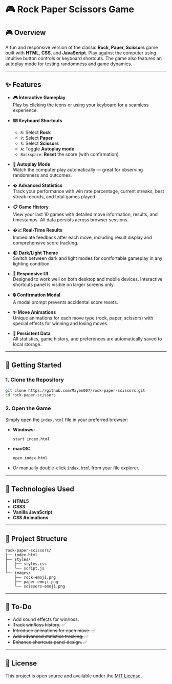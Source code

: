 # 🎮 Rock Paper Scissors Game

## 🎮 Overview

A fun and responsive version of the classic **Rock, Paper, Scissors** game built with **HTML**, **CSS**, and **JavaScript**. Play against the computer using intuitive button controls or keyboard shortcuts. The game also features an autoplay mode for testing randomness and game dynamics.

---

## ✨ Features

- **🎮 Interactive Gameplay**  
  Play by clicking the icons or using your keyboard for a seamless experience.

- **⌨️ Keyboard Shortcuts**

  - `R`: Select **Rock**
  - `P`: Select **Paper**
  - `S`: Select **Scissors**
  - `A`: Toggle **Autoplay mode**
  - `Backspace`: **Reset** the score (with confirmation)

- **🔁 Autoplay Mode**  
  Watch the computer play automatically — great for observing randomness and outcomes.

- **� Advanced Statistics**  
  Track your performance with win rate percentage, current streaks, best streak records, and total games played.

- **📋 Game History**  
  View your last 10 games with detailed move information, results, and timestamps. All data persists across browser sessions.

- **�📈 Real-Time Results**  
  Immediate feedback after each move, including result display and comprehensive score tracking.

- **🌓 Dark/Light Theme**  
  Switch between dark and light modes for comfortable gameplay in any lighting condition.

- **📱 Responsive UI**  
  Designed to work well on both desktop and mobile devices. Interactive shortcuts panel is visible on larger screens only.

- **🔒 Confirmation Modal**  
  A modal prompt prevents accidental score resets.

- **✨ Move Animations**  
  Unique animations for each move type (rock, paper, scissors) with special effects for winning and losing moves.

- **💾 Persistent Data**  
  All statistics, game history, and preferences are automatically saved to local storage.

---

## 🚀 Getting Started

### 1. Clone the Repository

```bash
git clone https://github.com/Mayen007/rock-paper-scissors.git
cd rock-paper-scissors
```

### 2. Open the Game

Simply open the `index.html` file in your preferred browser:

- **Windows:**

  ```bash
  start index.html
  ```

- **macOS:**

  ```bash
  open index.html
  ```

- Or manually double-click `index.html` from your file explorer.

---

## 🧹 Technologies Used

- **HTML5**
- **CSS3**
- **Vanilla JavaScript**
- **CSS Animations**

---

## 📂 Project Structure

```
rock-paper-scissors/
├── index.html
├── styles/
│   ├── styles.css
│   └── script.js
└── images/
    ├── rock-emoji.png
    ├── paper-emoji.png
    └── scissors-emoji.png
```

---

## 📌 To-Do

- Add sound effects for win/loss.
- ~~Track win/loss history.~~ ✅
- ~~Introduce animations for each move.~~ ✅
- ~~Add advanced statistics tracking.~~ ✅
- ~~Enhance shortcuts panel design.~~ ✅

---

## 📄 License

This project is open source and available under the [MIT License](LICENSE).
